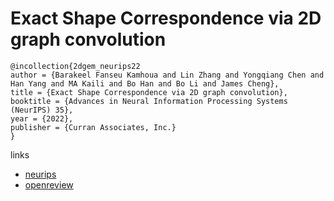 # Exact Shape Correspondence via 2D graph convolution

```
@incollection{2dgem_neurips22
author = {Barakeel Fanseu Kamhoua and Lin Zhang and Yongqiang Chen and Han Yang and MA Kaili and Bo Han and Bo Li and James Cheng},
title = {Exact Shape Correspondence via 2D graph convolution},
booktitle = {Advances in Neural Information Processing Systems (NeurIPS) 35},
year = {2022},
publisher = {Curran Associates, Inc.}
}
```

links
- [neurips](https://nips.cc/Conferences/2022/Schedule?showEvent=54247)
- [openreview](https://openreview.net/forum?id=f39vsgpEaY5)
